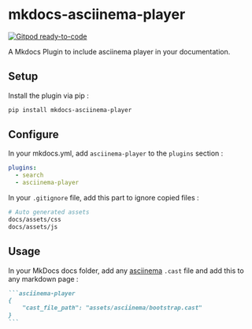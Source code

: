 # mkdocs-asciinema-player

[![Gitpod ready-to-code](https://img.shields.io/badge/Gitpod-ready--to--code-blue?logo=gitpod)](https://gitpod.io/#https://github.com/pa-decarvalho/mkdocs-asciinema-player)

A Mkdocs Plugin to include asciinema player in your documentation.

## Setup

Install the plugin via pip :

```sh
pip install mkdocs-asciinema-player
```

## Configure

In your mkdocs.yml, add `asciinema-player` to the `plugins` section :

```yaml
plugins:
  - search
  - asciinema-player
```

In your `.gitignore` file, add this part to ignore copied files :

```sh
# Auto generated assets
docs/assets/css
docs/assets/js
```

## Usage

In your MkDocs docs folder, add any [asciinema](https://asciinema.org/) `.cast` file and add this to any markdown page :

````markdown
```asciinema-player
{
    "cast_file_path": "assets/asciinema/bootstrap.cast"
}
```
````
